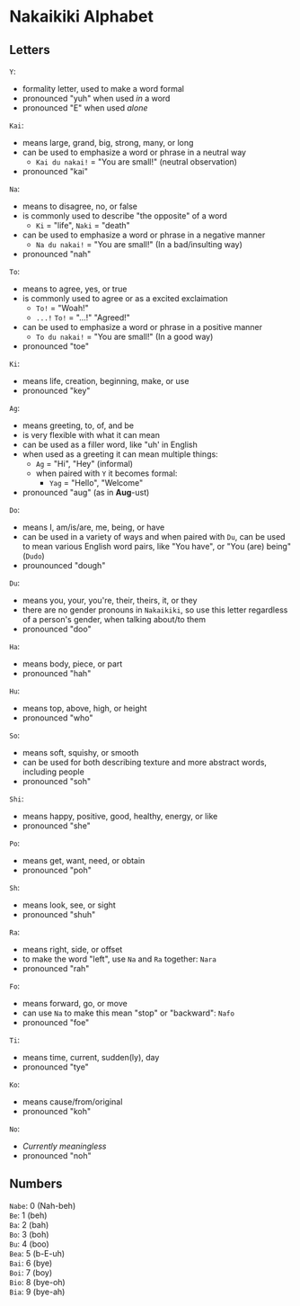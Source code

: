# Nakaikiki Alphabet

## Letters
`Y`:
- formality letter, used to make a word formal
- pronounced "yuh" when used *in* a word
- pronounced "E" when used *alone*

`Kai`:
- means large, grand, big, strong, many, or long
- can be used to emphasize a word or phrase in a neutral way
  - `Kai du nakai!` = "You are small!" (neutral observation)
- pronounced "kai"

`Na`:
- means to disagree, no, or false
- is commonly used to describe "the opposite" of a word
  - `Ki` = "life", `Naki` = "death"
- can be used to emphasize a word or phrase in a negative manner
  - `Na du nakai!` = "You are small!" (In a bad/insulting way)
- pronounced "nah" 

`To`:
- means to agree, yes, or true
- is commonly used to agree or as a excited exclaimation
  - `To!` = "Woah!"
  - `...!` `To!` = "...!" "Agreed!"
- can be used to emphasize a word or phrase in a positive manner
  - `To du nakai!` = "You are small!" (In a good way)
- pronounced "toe"

`Ki`:
- means life, creation, beginning, make, or use
- pronounced "key"

`Ag`:
- means greeting, to, of, and be
- is very flexible with what it can mean
- can be used as a filler word, like "uh' in English
- when used as a greeting it can mean multiple things:
  - `Ag` = "Hi", "Hey" (informal)
  - when paired with `Y` it becomes formal:
    - `Yag` = "Hello", "Welcome" 
- pronounced "aug" (as in **Aug**-ust)

`Do`:
- means I, am/is/are, me, being, or have
- can be used in a variety of ways and when paired with `Du`, can be used to mean various English word pairs, like "You have", or "You (are) being" (`Dudo`)
- prounounced "dough"

`Du`:
- means you, your, you're, their, theirs, it, or they
- there are no gender pronouns in `Nakaikiki`, so use this letter regardless of a person's gender, when talking about/to them
- pronounced "doo"

`Ha`:
- means body, piece, or part
- pronounced "hah"

`Hu`:
- means top, above, high, or height
- pronounced "who"

`So`:
- means soft, squishy, or smooth
- can be used for both describing texture and more abstract words, including people
- pronounced "soh"

`Shi`:
- means happy, positive, good, healthy, energy, or like
- pronounced "she"

`Po`:
- means get, want, need, or obtain
- pronounced "poh"

`Sh`:
- means look, see, or sight
- pronounced "shuh"

`Ra`:
- means right, side, or offset
- to make the word "left", use `Na` and `Ra` together: `Nara`
- pronounced "rah"

`Fo`:
- means forward, go, or move
- can use `Na` to make this mean "stop" or "backward": `Nafo`
- pronounced "foe"

`Ti`:
- means time, current, sudden(ly), day
- pronounced "tye"

`Ko`:
- means cause/from/original
- pronounced "koh"

`No`:
- *Currently meaningless*
- pronounced "noh"

## Numbers
`Nabe`: 0 (Nah-beh)\
`Be`: 1 (beh)\
`Ba`: 2 (bah)\
`Bo`: 3 (boh)\
`Bu`: 4 (boo)\
`Bea`: 5 (b-E-uh)\
`Bai`: 6 (bye)\
`Boi`: 7 (boy)\
`Bio`: 8 (bye-oh)\
`Bia`: 9 (bye-ah)